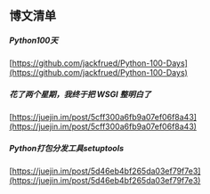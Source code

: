 ##  博文清单  

##### Python100天  
[https://github.com/jackfrued/Python-100-Days](https://github.com/jackfrued/Python-100-Days)  

##### 花了两个星期，我终于把 WSGI 整明白了  
[https://juejin.im/post/5cff300a6fb9a07ef06f8a43](https://juejin.im/post/5cff300a6fb9a07ef06f8a43)  

#####  Python打包分发工具setuptools  
[https://juejin.im/post/5d46eb4bf265da03ef79f7e3](https://juejin.im/post/5d46eb4bf265da03ef79f7e3)  


